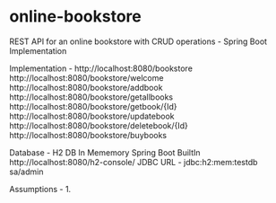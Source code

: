 # online-bookstore
REST API for an online bookstore with CRUD operations - Spring Boot Implementation

Implementation -
http://localhost:8080/bookstore
http://localhost:8080/bookstore/welcome
http://localhost:8080/bookstore/addbook
http://localhost:8080/bookstore/getallbooks
http://localhost:8080/bookstore/getbook/{Id}
http://localhost:8080/bookstore/updatebook
http://localhost:8080/bookstore/deletebook/{Id}
http://localhost:8080/bookstore/buybooks

Database - H2 DB In Mememory Spring Boot BuiltIn
http://localhost:8080/h2-console/
JDBC URL - jdbc:h2:mem:testdb
sa/admin

Assumptions -
1. 

